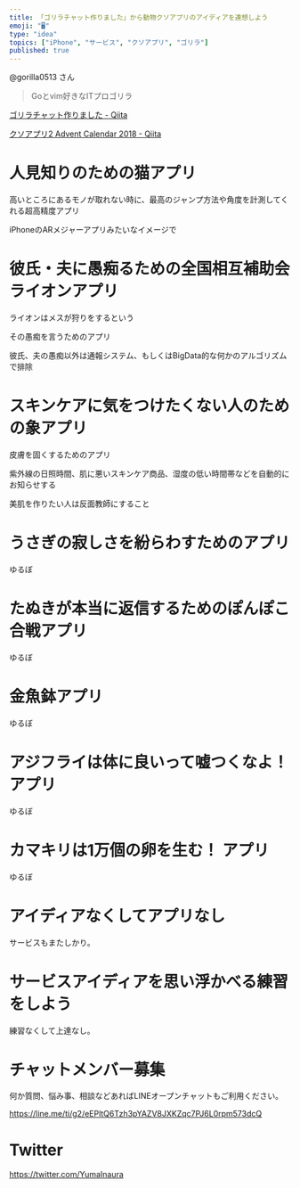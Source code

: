 ```yaml
---
title: 「ゴリラチャット作りました」から動物クソアプリのアイディアを連想しよう
emoji: "🖥"
type: "idea"
topics: ["iPhone", "サービス", "クソアプリ", "ゴリラ"]
published: true
---
```


@gorilla0513 さん

>Goとvim好きなITプロゴリラ


[ゴリラチャット作りました - Qiita](https://qiita.com/gorilla0513/items/3828378f92103cba0ab0)

[クソアプリ2 Advent Calendar 2018 - Qiita](https://qiita.com/advent-calendar/2018/kuso-app2)

# 人見知りのための猫アプリ

高いところにあるモノが取れない時に、最高のジャンプ方法や角度を計測してくれる超高精度アプリ

iPhoneのARメジャーアプリみたいなイメージで

# 彼氏・夫に愚痴るための全国相互補助会 ライオンアプリ

ライオンはメスが狩りをするという

その愚痴を言うためのアプリ

彼氏、夫の愚痴以外は通報システム、もしくはBigData的な何かのアルゴリズムで排除

# スキンケアに気をつけたくない人のための象アプリ

皮膚を固くするためのアプリ

紫外線の日照時間、肌に悪いスキンケア商品、湿度の低い時間帯などを自動的にお知らせする

美肌を作りたい人は反面教師にすること


# うさぎの寂しさを紛らわすためのアプリ

ゆるぼ

# たぬきが本当に返信するためのぽんぽこ合戦アプリ

ゆるぼ

# 金魚鉢アプリ

ゆるぼ

# アジフライは体に良いって嘘つくなよ！ アプリ

ゆるぼ

# カマキリは1万個の卵を生む！ アプリ

ゆるぼ

# アイディアなくしてアプリなし

サービスもまたしかり。

# サービスアイディアを思い浮かべる練習をしよう

練習なくして上達なし。








<!-- Update From Qiita API -->

# チャットメンバー募集


何か質問、悩み事、相談などあればLINEオープンチャットもご利用ください。

https://line.me/ti/g2/eEPltQ6Tzh3pYAZV8JXKZqc7PJ6L0rpm573dcQ





# Twitter


https://twitter.com/YumaInaura


<!-- Update From Qiita API -->


